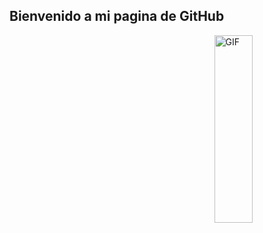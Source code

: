 ## Bienvenido a mi pagina de GitHub 



<img width = "35%" align="right" alt="GIF" height="300px" src="https://media.giphy.com/media/13HgwGsXF0aiGY/giphy.gif" />


